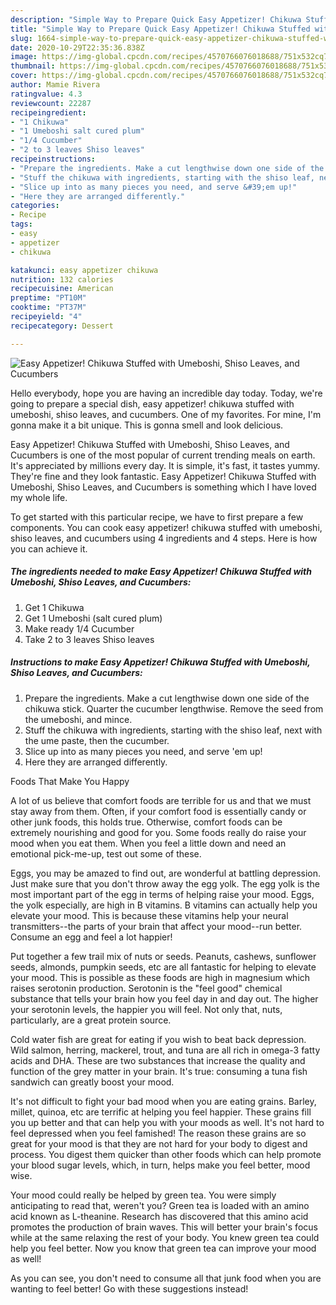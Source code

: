 ```yaml
---
description: "Simple Way to Prepare Quick Easy Appetizer! Chikuwa Stuffed with Umeboshi, Shiso Leaves, and Cucumbers"
title: "Simple Way to Prepare Quick Easy Appetizer! Chikuwa Stuffed with Umeboshi, Shiso Leaves, and Cucumbers"
slug: 1664-simple-way-to-prepare-quick-easy-appetizer-chikuwa-stuffed-with-umeboshi-shiso-leaves-and-cucumbers
date: 2020-10-29T22:35:36.838Z
image: https://img-global.cpcdn.com/recipes/4570766076018688/751x532cq70/easy-appetizer-chikuwa-stuffed-with-umeboshi-shiso-leaves-and-cucumbers-recipe-main-photo.jpg
thumbnail: https://img-global.cpcdn.com/recipes/4570766076018688/751x532cq70/easy-appetizer-chikuwa-stuffed-with-umeboshi-shiso-leaves-and-cucumbers-recipe-main-photo.jpg
cover: https://img-global.cpcdn.com/recipes/4570766076018688/751x532cq70/easy-appetizer-chikuwa-stuffed-with-umeboshi-shiso-leaves-and-cucumbers-recipe-main-photo.jpg
author: Mamie Rivera
ratingvalue: 4.3
reviewcount: 22287
recipeingredient:
- "1 Chikuwa"
- "1 Umeboshi salt cured plum"
- "1/4 Cucumber"
- "2 to 3 leaves Shiso leaves"
recipeinstructions:
- "Prepare the ingredients. Make a cut lengthwise down one side of the chikuwa stick. Quarter the cucumber lengthwise. Remove the seed from the umeboshi, and mince."
- "Stuff the chikuwa with ingredients, starting with the shiso leaf, next with the ume paste, then the cucumber."
- "Slice up into as many pieces you need, and serve &#39;em up!"
- "Here they are arranged differently."
categories:
- Recipe
tags:
- easy
- appetizer
- chikuwa

katakunci: easy appetizer chikuwa 
nutrition: 132 calories
recipecuisine: American
preptime: "PT10M"
cooktime: "PT37M"
recipeyield: "4"
recipecategory: Dessert

---
```



![Easy Appetizer! Chikuwa Stuffed with Umeboshi, Shiso Leaves, and Cucumbers](https://img-global.cpcdn.com/recipes/4570766076018688/751x532cq70/easy-appetizer-chikuwa-stuffed-with-umeboshi-shiso-leaves-and-cucumbers-recipe-main-photo.jpg)

Hello everybody, hope you are having an incredible day today. Today, we're going to prepare a special dish, easy appetizer! chikuwa stuffed with umeboshi, shiso leaves, and cucumbers. One of my favorites. For mine, I'm gonna make it a bit unique. This is gonna smell and look delicious.



Easy Appetizer! Chikuwa Stuffed with Umeboshi, Shiso Leaves, and Cucumbers is one of the most popular of current trending meals on earth. It's appreciated by millions every day. It is simple, it's fast, it tastes yummy. They're fine and they look fantastic. Easy Appetizer! Chikuwa Stuffed with Umeboshi, Shiso Leaves, and Cucumbers is something which I have loved my whole life.


To get started with this particular recipe, we have to first prepare a few components. You can cook easy appetizer! chikuwa stuffed with umeboshi, shiso leaves, and cucumbers using 4 ingredients and 4 steps. Here is how you can achieve it.

<!--inarticleads1-->

##### The ingredients needed to make Easy Appetizer! Chikuwa Stuffed with Umeboshi, Shiso Leaves, and Cucumbers:

1. Get 1 Chikuwa
1. Get 1 Umeboshi (salt cured plum)
1. Make ready 1/4 Cucumber
1. Take 2 to 3 leaves Shiso leaves




<!--inarticleads2-->

##### Instructions to make Easy Appetizer! Chikuwa Stuffed with Umeboshi, Shiso Leaves, and Cucumbers:

1. Prepare the ingredients. Make a cut lengthwise down one side of the chikuwa stick. Quarter the cucumber lengthwise. Remove the seed from the umeboshi, and mince.
1. Stuff the chikuwa with ingredients, starting with the shiso leaf, next with the ume paste, then the cucumber.
1. Slice up into as many pieces you need, and serve &#39;em up!
1. Here they are arranged differently.




Foods That Make You Happy


A lot of us believe that comfort foods are terrible for us and that we must stay away from them. Often, if your comfort food is essentially candy or other junk foods, this holds true. Otherwise, comfort foods can be extremely nourishing and good for you. Some foods really do raise your mood when you eat them. When you feel a little down and need an emotional pick-me-up, test out some of these.

Eggs, you may be amazed to find out, are wonderful at battling depression. Just make sure that you don't throw away the egg yolk. The egg yolk is the most important part of the egg in terms of helping raise your mood. Eggs, the yolk especially, are high in B vitamins. B vitamins can actually help you elevate your mood. This is because these vitamins help your neural transmitters--the parts of your brain that affect your mood--run better. Consume an egg and feel a lot happier!

Put together a few trail mix of nuts or seeds. Peanuts, cashews, sunflower seeds, almonds, pumpkin seeds, etc are all fantastic for helping to elevate your mood. This is possible as these foods are high in magnesium which raises serotonin production. Serotonin is the "feel good" chemical substance that tells your brain how you feel day in and day out. The higher your serotonin levels, the happier you will feel. Not only that, nuts, particularly, are a great protein source.

Cold water fish are great for eating if you wish to beat back depression. Wild salmon, herring, mackerel, trout, and tuna are all rich in omega-3 fatty acids and DHA. These are two substances that increase the quality and function of the grey matter in your brain. It's true: consuming a tuna fish sandwich can greatly boost your mood. 

It's not difficult to fight your bad mood when you are eating grains. Barley, millet, quinoa, etc are terrific at helping you feel happier. These grains fill you up better and that can help you with your moods as well. It's not hard to feel depressed when you feel famished! The reason these grains are so great for your mood is that they are not hard for your body to digest and process. You digest them quicker than other foods which can help promote your blood sugar levels, which, in turn, helps make you feel better, mood wise.

Your mood could really be helped by green tea. You were simply anticipating to read that, weren't you? Green tea is loaded with an amino acid known as L-theanine. Research has discovered that this amino acid promotes the production of brain waves. This will better your brain's focus while at the same relaxing the rest of your body. You knew green tea could help you feel better. Now you know that green tea can improve your mood as well!

As you can see, you don't need to consume all that junk food when you are wanting to feel better! Go  with  these suggestions  instead!

